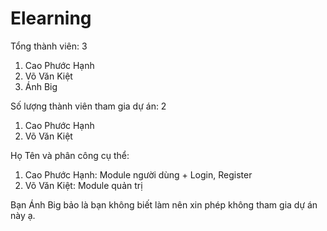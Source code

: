 # Elearning
Tổng thành viên: 3
1. Cao Phước Hạnh
2. Võ Văn Kiệt
3. Ánh Big

Số lượng thành viên tham gia dự án: 2
1. Cao Phước Hạnh
2. Võ Văn Kiệt

Họ Tên và phân công cụ thể:
1. Cao Phước Hạnh: Module người dùng + Login, Register
2. Võ Văn Kiệt: Module quản trị 

Bạn Ánh Big bảo là bạn không biết làm nên xin phép không tham gia dự án này ạ.